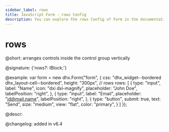 ```yaml
---
sidebar_label: rows
title: JavaScript Form - rows Config 
description: You can explore the rows Config of Form in the documentation of the DHTMLX JavaScript UI library. Browse developer guides and API reference, try out code examples and live demos, and download a free 30-day evaluation version of DHTMLX Suite 7.
---
```


# rows

@short: arranges controls inside the control group vertically

@signature: {'rows?: IBlock;'}

@example:
var form = new dhx.Form("form", {
    css: "dhx_widget--bordered dhx_layout-cell--bordered",
    height: "300px",
    // rows
    rows: [
        {
            type: "input",
            label: "Name",
            icon: "dxi dxi-magnify",
            placeholder: "John Doe",
            labelPosition: "right",
        },
        {
            type: "input",
            label: "Email",
            placeholder: "jd@mail.name",
            labelPosition: "right",
        },
        {
            type: "button",
            submit: true,
            text: "Send",
            size: "medium",
            view: "flat",
            color: "primary",
        }
    ]
});

@descr:

@changelog: added in v6.4

[comment]: # (@related: form/how_to_start.md#initialize-form form/configuration.md#grouping-controls-in-form)

[comment]: # (@relatedapi: form/api/form_cols_config.md)
